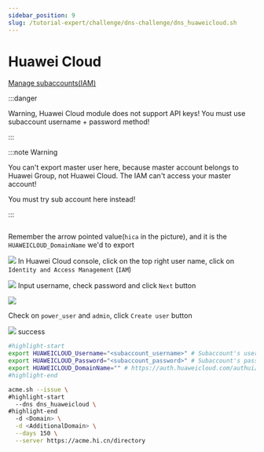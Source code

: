 ```yaml
---
sidebar_position: 9
slug: /tutorial-expert/challenge/dns-challenge/dns_huaweicloud.sh
---
```


# Huawei Cloud

<p><a href="https://console.huaweicloud.com/iam/?region=cn-north-4&ttl=1496744804#/iam/users" className="button button--secondary button--lg text--no-decoration">Manage subaccounts(IAM)</a></p>


:::danger

Warning, Huawei Cloud module does not support API keys! You must use subaccount username + password method!

:::

:::note Warning

You can't export master user here, because master account belongs to Huawei Group, not Huawei Cloud. The IAM can't access your master account!

You must try sub account here instead!

:::

<img srcset="/docs/huaweicloud-create-subaccount-step-en-0.png 2x"/>

Remember the arrow pointed value(`hica` in the picture), and it is the `HUAWEICLOUD_DomainName` we'd to export

![](/docs/huaweicloud-create-subaccount-step-en-1.png)
In Huawei Cloud console, click on the top right user name, click on `Identity and Access Management` (`IAM`)

![](/docs/huaweicloud-create-subaccount-step-en-2.png)
Input username, check password and click `Next` button

![](/docs/huaweicloud-create-subaccount-step-en-3.png)

Check on `power_user` and `admin`, click `Create user` button

![](/docs/huaweicloud-create-subaccount-step-en-4.png)
success

```bash
#highlight-start
export HUAWEICLOUD_Username="<subaccount_username>" # Subaccount's username
export HUAWEICLOUD_Password="<subaccount_password>" # Subaccount's password
export HUAWEICLOUD_DomainName="" # https://auth.huaweicloud.com/authui/login?id=<copy_this_value>
#highlight-end

acme.sh --issue \
#highlight-start
  --dns dns_huaweicloud \
#highlight-end
  -d <Domain> \
  -d <AdditionalDomain> \
  --days 150 \
  --server https://acme.hi.cn/directory
```
